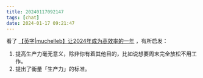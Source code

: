 ```yaml
---
title: 20240117092147
tags: [chat]
date: 2024-01-17 09:21:47
---
```

看了 [【英字|muchelleb】让2024年成为高效率的一年](https://www.bilibili.com/video/BV1tk4y1X7jo/?spm_id_from=333.1007.0.0&vd_source=ebb94d57c4e84cc0314c73e881f25a9c) ，有所启发：
1. 提高生产力毫无意义，除非你有着其他目的，比如说想要周末完全放松不用工作。
2. 提出了衡量「生产力」的标准。